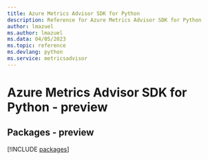 ```yaml
---
title: Azure Metrics Advisor SDK for Python
description: Reference for Azure Metrics Advisor SDK for Python
author: lmazuel
ms.author: lmazuel
ms.data: 04/05/2023
ms.topic: reference
ms.devlang: python
ms.service: metricsadvisor
---
```

# Azure Metrics Advisor SDK for Python - preview
## Packages - preview
[!INCLUDE [packages](metrics-advisor-index.md)]